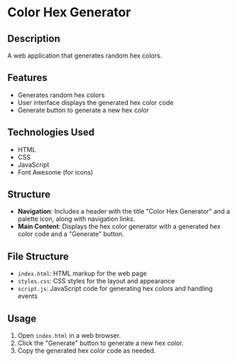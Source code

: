 # Color Hex Generator

## Description
A web application that generates random hex colors.

## Features
- Generates random hex colors
- User interface displays the generated hex color code
- Generate button to generate a new hex color

## Technologies Used
- HTML
- CSS
- JavaScript
- Font Awesome (for icons)

## Structure
- **Navigation**: Includes a header with the title "Color Hex Generator" and a palette icon, along with navigation links.
- **Main Content**: Displays the hex color generator with a generated hex color code and a "Generate" button.

## File Structure
- `index.html`: HTML markup for the web page
- `styles.css`: CSS styles for the layout and appearance
- `script.js`: JavaScript code for generating hex colors and handling events

## Usage
1. Open `index.html` in a web browser.
2. Click the "Generate" button to generate a new hex color.
3. Copy the generated hex color code as needed.


